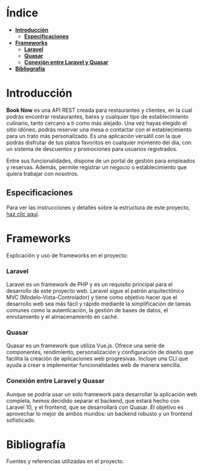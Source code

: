 # Índice

- [**Introducción**](#introducción)
  - [**Especificaciones**](#especificaciones)
- [**Frameworks**](#frameworks)
  - [**Laravel**](#laravel)
  - [**Quasar**](#quasar)
  - [**Conexión entre Laravel y Quasar**](#conexión-entre-laravel-y-quasar)
- [**Bibliografía**](#bibliografía)

# Introducción

**Book Now** es una API REST creada para restaurantes y clientes, en la cual podrás encontrar restaurantes, bares y cualquier tipo de establecimiento culinario, tanto cercano a ti como más alejado. Una vez hayas elegido el sitio idóneo, podrás reservar una mesa o contactar con el establecimiento para un trato más personalizado. Es una aplicación versátil con la que podrás disfrutar de tus platos favoritos en cualquier momento del día, con un sistema de descuentos y promociones para usuarios registrados.

Entre sus funcionalidades, dispone de un portal de gestión para empleados y reservas. Además, permite registrar un negocio o establecimiento que quiera trabajar con nosotros.

## Especificaciones

Para ver las instrucciones y detalles sobre la estructura de este proyecto, [haz clic aquí](#).

# Frameworks

Explicación y uso de frameworks en el proyecto:

### Laravel

Laravel es un framework de PHP y es un requisito principal para el desarrollo de este proyecto web. Laravel sigue el patrón arquitectónico MVC (Modelo-Vista-Controlador) y tiene como objetivo hacer que el desarrollo web sea más fácil y rápido mediante la simplificación de tareas comunes como la autenticación, la gestión de bases de datos, el enrutamiento y el almacenamiento en caché.

### Quasar

Quasar es un framework que utiliza Vue.js. Ofrece una serie de componentes, rendimiento, personalización y configuración de diseño que facilita la creación de aplicaciones web progresivas. Incluye una CLI que ayuda a crear e implementar funcionalidades web de manera sencilla.

### Conexión entre Laravel y Quasar

Aunque se podría usar un solo framework para desarrollar la aplicación web completa, hemos decidido separar el backend, que estará hecho con Laravel 10, y el frontend, que se desarrollará con Quasar. El objetivo es aprovechar lo mejor de ambos mundos: un backend robusto y un frontend sofisticado.

# Bibliografía

Fuentes y referencias utilizadas en el proyecto.
